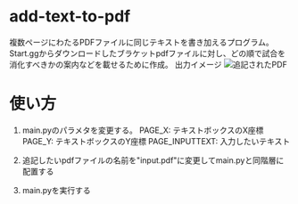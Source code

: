 # add-text-to-pdf
複数ページにわたるPDFファイルに同じテキストを書き加えるプログラム。
Start.ggからダウンロードしたブラケットpdfファイルに対し、どの順で試合を消化すべきかの案内などを載せるために作成。
出力イメージ
![追記されたPDF](https://cdn.discordapp.com/attachments/806732246806954005/1097430573246599189/image.png)

# 使い方
1. main.pyのパラメタを変更する。
  PAGE_X: テキストボックスのX座標
  PAGE_Y: テキストボックスのY座標
  PAGE_INPUTTEXT: 入力したいテキスト

2. 追記したいpdfファイルの名前を"input.pdf"に変更してmain.pyと同階層に配置する

3. main.pyを実行する
